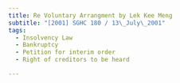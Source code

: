 ```yaml
---
title: Re Voluntary Arrangment by Lek Kee Meng 
subtitle: "[2001] SGHC 180 / 13\_July\_2001"
tags:
  - Insolvency Law
  - Bankruptcy
  - Petition for interim order
  - Right of creditors to be heard

---
```


